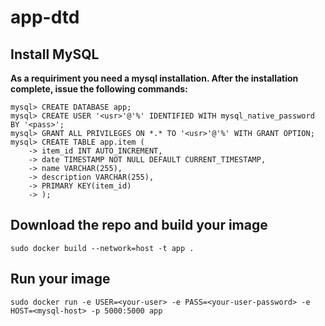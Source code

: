 # app-dtd

## Install MySQL
**As a requiriment you need a mysql installation. After the installation complete, issue the following commands:**
```
mysql> CREATE DATABASE app;
mysql> CREATE USER '<usr>'@'%' IDENTIFIED WITH mysql_native_password BY '<pass>';
mysql> GRANT ALL PRIVILEGES ON *.* TO '<usr>'@'%' WITH GRANT OPTION;
mysql> CREATE TABLE app.item (
    -> item_id INT AUTO_INCREMENT,
    -> date TIMESTAMP NOT NULL DEFAULT CURRENT_TIMESTAMP,
    -> name VARCHAR(255),
    -> description VARCHAR(255),
    -> PRIMARY KEY(item_id)
    -> );
```

## Download the repo and build your image
```
sudo docker build --network=host -t app .
```
## Run your image
```
sudo docker run -e USER=<your-user> -e PASS=<your-user-password> -e HOST=<mysql-host> -p 5000:5000 app
```
